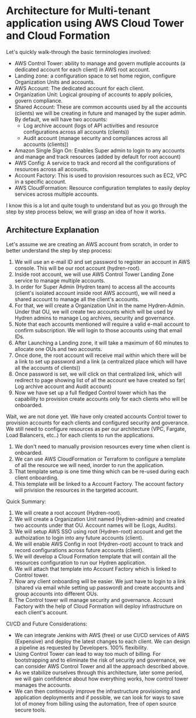 # Architecture for Multi-tenant application using AWS Cloud Tower and Cloud Formation

Let's quickly walk-through the basic terminologies involved:

- AWS Control Tower: ability to manage and govern mutliple accounts (a dedicated account for each client) in AWS root account.
- Landing zone: a configuration space to set home region, configure Organization Units and accounts.
- AWS Account: The dedicated account for each client.
- Organization Unit: Logical grouping of accounts to apply policies, govern compliance.
- Shared Account: These are common accounts used by all the accounts (clients) we will be creating in future and managed by the super admin. By default, we will have two accounts:
  - Log archive account (logs of API activities and resource configurations across all accounts (clients))
  - Audit account (manage security and compliances across all accounts (clients))
- Amazon Single Sign On: Enables Super admin to login to any accounts and manage and track resources (added by default for root account)
- AWS Config: A service to track and record all the configurations of resources across all accounts.
- Account Factory: This is used to provision resources such as EC2, VPC in a specific account.
- AWS CloudFormation: Resource configuration templates to easily deploy services across multiple accounts.

I know this is a lot and quite tough to understand but as you go through the step by step process below, we will grasp an idea of how it works.

## Architecture Explanation

Let's assume we are creating an AWS account from scratch, in order to better understand the step by step process:

1. We will use an e-mail ID and set password to register an account in AWS console. This will be our root account (hydren-root).
2. Inside root account, we will use AWS Control Tower Landing Zone service to manage multiple accounts.
3. In order for Super Admin (Hydren team) to access all the accounts (client's isolated account inside root AWS account), we will need a shared account to manage all the client's accounts.
4. For that, we will create a Organization Unit in the name Hydren-Admin. Under that OU, we will create two accounts which will be used by Hydren admins to manage Log archives,  security and governance. 
5. Note that each accounts mentioned will require a valid e-mail account to confirm subscription. We will login to those accounts using that email IDs.
6. After Launching a Landing zone, it will take a maximum of 60 minutes to allocate one OUs and two accounts.
7. Once done, the root account will receive mail within which there will be a link to set up password and a link (a centralized place which will have all the accounts of clients))
8. Once password is set, we will click on that centralized link, which will redirect to page showing list of all the account we have created so far( Log archive account and Audit account)
9. Now we have set up a full fledged Control tower which has the capability to provision create accounts only for each clients who will be onboarded.

Wait, we are not done yet. We have only created accounts Control tower to provision accounts for each clients and configured security and goverance. We still need to configure resources as per our architecture (VPC, Fargate, Load Balancers, etc..) for each clients to run the applications.

1. We don't need to manually provision resources every time when client is onboarded. 
2. We can use AWS CloudFormation or Terraform to configure a template of all the resource we will need, inorder to run the application.
3. That template setup is one time thing which can be re-used during each client onboarding.
4. This template will be linked to a Account Factory. The account factory will privision the resources in the targeted account.

Quick Summary:

1. We will create a root account (Hydren-root).
2. We will create a Organization Unit named (Hydren-admin) and created two accounts under that OU. Account names will be (Logs, Audits).
3. We will setup AWS SSO using root (Hydren-root) account and get the authoization to login into any future accounts (client).
4. We will enable AWS Config in root (Hydren-root) account to track and record configurations across future accounts (client).
5. We will develop a Cloud Formation template that will contain all the resources configuration to run our Hydren application.
6. We will attach that template into Account Factory which is linked to Control tower.
7. Now any client onboarding will be easier. We just have to login to a link (shared via email while setting up password) and create accounts and group accounts into different OUs.
8. The Control tower will manage security and governance. Account Factory with the help of Cloud Formation will deploy infrastructure on each client's account.

CI/CD and Future Considerations:

- We can integrate Jenkins with AWS (free) or use CI/CD services of AWS (Expensive) and deploy the latest changes to each client. We can design a pipeline as requested by Developers. 100% flexibility.
- Using Control Tower can lead to way too much of billing. For bootstrapping and to eliminate the risk of security and governance, we can consider AWS Control Tower and all the approach described above.
- As we stabilize ourselves through this architecture, later some period, we will gain confidence about how everything works, how control tower manages the accounts.
- We can then continously improve the infrastructure provisioning and application deployments and if possible, we can look for ways to save lot of money from billing using the automation, free of open source secure tools.
